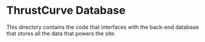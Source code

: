 # ThrustCurve Database

This directory contains the code that interfaces with the back-end database that stores all the
data that powers the site.

